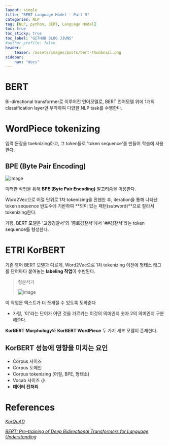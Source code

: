 ```yaml
---
layout: single
title: "BERT Language Model - Part 3"
categories: NLP
tag: [NLP, python, BERT, Language Model]
toc: true
toc_sticky: true
toc_label: "GITHUB BLOG JJUNS"
#author_profile: false
header:
    teaser: /assets/images/posts/bert-thumbnail.png
sidebar:
    nav: "docs"
---
```


# BERT
Bi-directional transformer로 이루어진 언어모델로, BERT 언어모델 위에 1개의 classification layer만 부착하여 다양한 NLP task를 수행한다.

# WordPiece tokenizing
입력 문장을 toeknizing하고, 그 token들로 'token sequence'를 만들어 학습에 사용한다.

## BPE (Byte Pair Encoding)
![image](https://user-images.githubusercontent.com/39285147/183617390-94429c10-1868-4967-a534-f56199dfeba3.png)

이러한 작업을 위해 **BPE (Byte Pair Encoding)** 알고리즘을 이용한다.

Word2Vec으로 어절 단위로 1차 tokenizing을 진핸한 후, iteration을 통해 나타난 token sequence 빈도수에 기반하여 **의미 있는 패턴(subword)**으로 잘라서 tokenizing한다.

가령, BERT 모델은 '고양경찰서'와 '종로경찰서'에서 '##경찰서'라는 token sequence를 형성한다.

# ETRI KorBERT
기존 영어 BERT 모델과 다르게, Word2Vec으로 1차 tokenizing 이전에 형태소 태그를 단어마다 붙여놓는 **labeling 작업**이 수반된다.

> 형분석기
>
> ![image](https://user-images.githubusercontent.com/39285147/183628903-92b31a38-7ff2-4636-a805-79202a19d9bb.png)

이 작업은 텍스트가 더 쪼개질 수 있도록 도와준다
- 가령, '이'라는 단어가 어떤 것을 가르키는 이것의 의미인지 숫자 2의 의미인지 구분해준다.

**KorBERT Morphology**와 **KorBERT WordPiece** 두 가지 세부 모델이 존재한다.

## KorBERT 성능에 영향을 미치는 요인
- Corpus 사이즈
- Corpus 도메인
- Corpus tokenizing (어절, BPE, 형태소)
- Vocab 사이즈 小
- **데이터 전처리**

# References
[*KorQuAD*](https://www.slideshare.net/qksksk657/korquad-v10)

[*BERT: Pre-training of Deep Bidirectional Transformers for Language Understanding*](https://arxiv.org/abs/1810.04805)